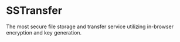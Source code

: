 # SSTransfer
The most secure file storage and transfer service utilizing in-browser encryption and key generation.
